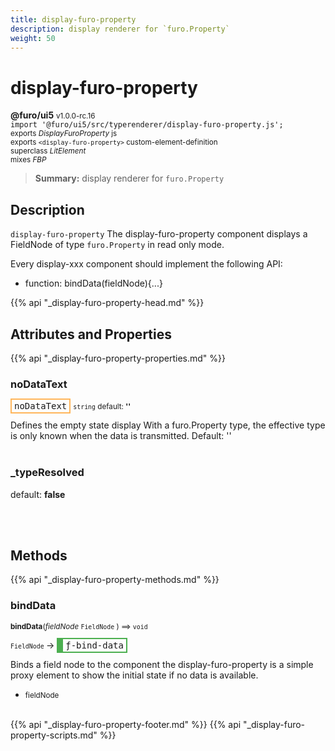 ```yaml
---
title: display-furo-property
description: display renderer for `furo.Property`
weight: 50
---
```


# display-furo-property
**@furo/ui5** <small>v1.0.0-rc.16</small>
<br>`import '@furo/ui5/src/typerenderer/display-furo-property.js';`<small>
<br>exports *DisplayFuroProperty* js
<br>exports `<display-furo-property>` custom-element-definition
<br>superclass *LitElement*
<br> mixes *FBP*</small>

> **Summary:** display renderer for `furo.Property`

## Description

`display-furo-property`
The display-furo-property component displays a FieldNode of type `furo.Property` in read only mode.

Every display-xxx component should implement the following API:
- function: bindData(fieldNode){...}

{{% api "_display-furo-property-head.md" %}}

## Attributes and Properties
{{% api "_display-furo-property-properties.md" %}}






### **noDataText**

<span  style="border-width:2px; border-style: solid;border-color:  rgb(255, 182, 91);font-family:monospace; padding:2px 4px;">noDataText</span>
<small>`string` default: **&#39;&#39;**</small>

Defines the empty state display
With a furo.Property type, the effective type is only known when the data is transmitted.
Default: ''
<br><br>

### **_typeResolved**
default: **false**</small>


<br><br>

## Methods
{{% api "_display-furo-property-methods.md" %}}


### **bindData**
<small>**bindData**(*fieldNode* `FieldNode` ) ⟹ `void`</small>

<small>`FieldNode` </small> →
<span  style="border-width:2px 2px 2px 10px; border-style: solid;border-color:  rgb(76, 175, 80);font-family:monospace; padding:2px 4px;">ƒ-bind-data</span>

Binds a field node to the component
the display-furo-property is a simple proxy element to show
the initial state if no data is available.

- <small>fieldNode </small>
<br><br>








{{% api "_display-furo-property-footer.md" %}}
{{% api "_display-furo-property-scripts.md" %}}
